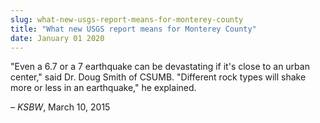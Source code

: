 ```yaml
---
slug: what-new-usgs-report-means-for-monterey-county
title: "What new USGS report means for Monterey County"
date: January 01 2020
---
```


 
<p>
  "Even a 6.7 or a 7 earthquake can be devastating if it's close to an urban
  center," said Dr. Doug Smith of CSUMB. "Different rock types will shake more
  or less in an earthquake," he explained.
</p>
<p>– <em>KSBW</em>, March 10, 2015</p>
 
